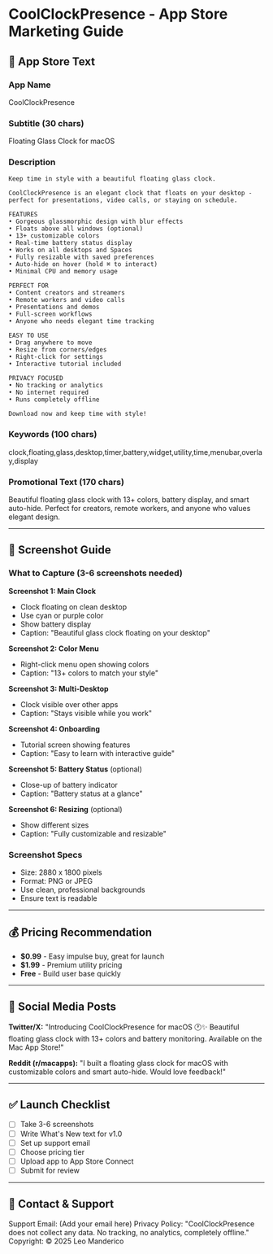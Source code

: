 # CoolClockPresence - App Store Marketing Guide

## 📝 App Store Text

### App Name
CoolClockPresence

### Subtitle (30 chars)
Floating Glass Clock for macOS

### Description
```
Keep time in style with a beautiful floating glass clock.

CoolClockPresence is an elegant clock that floats on your desktop -
perfect for presentations, video calls, or staying on schedule.

FEATURES
• Gorgeous glassmorphic design with blur effects
• Floats above all windows (optional)
• 13+ customizable colors
• Real-time battery status display
• Works on all desktops and Spaces
• Fully resizable with saved preferences
• Auto-hide on hover (hold ⌘ to interact)
• Minimal CPU and memory usage

PERFECT FOR
• Content creators and streamers
• Remote workers and video calls
• Presentations and demos
• Full-screen workflows
• Anyone who needs elegant time tracking

EASY TO USE
• Drag anywhere to move
• Resize from corners/edges
• Right-click for settings
• Interactive tutorial included

PRIVACY FOCUSED
• No tracking or analytics
• No internet required
• Runs completely offline

Download now and keep time with style!
```

### Keywords (100 chars)
clock,floating,glass,desktop,timer,battery,widget,utility,time,menubar,overlay,display

### Promotional Text (170 chars)
Beautiful floating glass clock with 13+ colors, battery display, and smart auto-hide. Perfect for creators, remote workers, and anyone who values elegant design.

---

## 📸 Screenshot Guide

### What to Capture (3-6 screenshots needed)

**Screenshot 1: Main Clock**
- Clock floating on clean desktop
- Use cyan or purple color
- Show battery display
- Caption: "Beautiful glass clock floating on your desktop"

**Screenshot 2: Color Menu**
- Right-click menu open showing colors
- Caption: "13+ colors to match your style"

**Screenshot 3: Multi-Desktop**
- Clock visible over other apps
- Caption: "Stays visible while you work"

**Screenshot 4: Onboarding**
- Tutorial screen showing features
- Caption: "Easy to learn with interactive guide"

**Screenshot 5: Battery Status** (optional)
- Close-up of battery indicator
- Caption: "Battery status at a glance"

**Screenshot 6: Resizing** (optional)
- Show different sizes
- Caption: "Fully customizable and resizable"

### Screenshot Specs
- Size: 2880 x 1800 pixels
- Format: PNG or JPEG
- Use clean, professional backgrounds
- Ensure text is readable

---

## 💰 Pricing Recommendation
- **$0.99** - Easy impulse buy, great for launch
- **$1.99** - Premium utility pricing
- **Free** - Build user base quickly

---

## 📱 Social Media Posts

**Twitter/X:**
"Introducing CoolClockPresence for macOS 🕐✨ Beautiful floating glass clock with 13+ colors and battery monitoring. Available on the Mac App Store!"

**Reddit (r/macapps):**
"I built a floating glass clock for macOS with customizable colors and smart auto-hide. Would love feedback!"

---

## ✅ Launch Checklist
- [ ] Take 3-6 screenshots
- [ ] Write What's New text for v1.0
- [ ] Set up support email
- [ ] Choose pricing tier
- [ ] Upload app to App Store Connect
- [ ] Submit for review

---

## 📧 Contact & Support
Support Email: (Add your email here)
Privacy Policy: "CoolClockPresence does not collect any data. No tracking, no analytics, completely offline."
Copyright: © 2025 Leo Manderico
